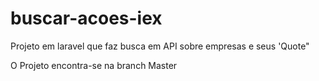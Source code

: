 # buscar-acoes-iex
Projeto em laravel que faz busca em API sobre empresas e seus 'Quote"

O Projeto encontra-se na branch Master
